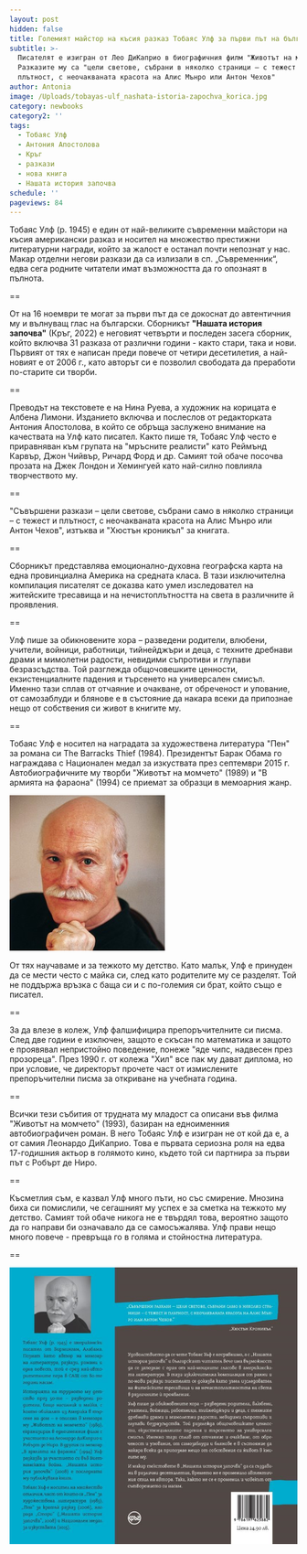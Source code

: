 ```yaml
---
layout: post
hidden: false
title: Големият майстор на късия разказ Тобаяс Улф за първи път на български
subtitle: >-
  Писателят е изигран от Лео ДиКаприо в биографичния филм "Животът на момчето".
  Разказите му са "цели светове, събрани в няколко страници – с тежест и
  плътност, с неочакваната красота на Алис Мънро или Антон Чехов"
author: Antonia
image: /Uploads/tobayas-ulf_nashata-istoria-zapochva_korica.jpg
category: newbooks
category2: ''
tags:
  - Тобаяс Улф
  - Антония Апостолова
  - Кръг
  - разкази
  - нова книга
  - Нашата история започва
schedule: ''
pageviews: 84
---
```

Тобаяс Улф (р. 1945) е един от най-великите съвременни майстори на късия американски разказ и носител на множество престижни литературни награди, който за жалост е останал почти непознат у нас. Макар отделни негови разкази да са излизали в сп. „Съвременник“, едва сега родните читатели имат възможността да го опознаят в пълнота. 

\==

От на 16 ноември те могат за първи път да се докоснат до автентичния му и вълнуващ глас на български. Сборникът **"Нашата история започва"** (Кръг, 2022) е неговият четвърти и последен засега сборник, който включва 31 разказа от различни години - както стари, така и нови. Първият от тях е написан преди повече от четири десетилетия, а най-новият е от 2006 г., като авторът си е позволил свободата да преработи по-старите си творби.

\==

Преводът на текстовете е на Нина Руева, а художник на корицата е Албена Лимони. Изданието включва и послеслов от редакторката Антония Апостолова, в който се обръща заслужено внимание на качествата на Улф като писател. Както пише тя, Тобаяс Улф често е приравняван към групата на "мръсните реалисти" като Реймънд Карвър, Джон Чийвър, Ричард Форд и др. Самият той обаче посочва прозата на Джек Лондон и Хемингуей като най-силно повлияла творчеството му.

\==

"Съвършени разкази – цели светове, събрани само в няколко страници – с тежест и плътност, с неочакваната красота на Алис Мънро или Антон Чехов", изтъква и "Хюстън кроникъл" за книгата.

\==

Сборникът представлява емоционално-духовна географска карта на една провинциална Америка на средната класа. В тази изключителна компилация писателят се доказва като умел изследовател на житейските тресавища и на нечистоплътността на света в различните й проявления. 

\==

Улф пише за обикновените хора – разведени родители, влюбени, учители, войници, работници, тийнейджъри и деца, с техните дребнави драми и мимолетни радости, невидими съпротиви и глупави безразсъдства. Той разглежда общочовешките ценности, екзистенциалните падения и търсенето на универсален смисъл. Именно тази сплав от отчаяние и очакване, от обреченост и упование, от самозаблуди и блянове е в състояние да накара всеки да припознае нещо от собствения си живот в книгите му. 

\==

Тобаяс Улф е носител на наградата за художествена литература "Пен" за романа си The Barracks Thief (1984). Президентът Барак Обама го награждава с Национален медал за изкуствата през септември 2015 г. Автобиографичните му творби "Животът на момчето" (1989) и "В армията на фараона" (1994) се приемат за образци в мемоарния жанр. 

![](/Uploads/wolff-photo.jpg)

От тях научаваме и за тежкото му детство. Като малък, Улф е принуден да се мести често с майка си, след като родителите му се разделят. Той не поддържа връзка с баща си и с по-големия си брат, който също е писател. 

\==

За да влезе в колеж, Улф фалшифицира препоръчителните си писма. След две години е изключен, защото е скъсан по математика и защото е проявявал непристойно поведение, понеже "яде чипс, надвесен през прозореца". През 1990 г. от колежа "Хил" все пак му дават диплома, но при условие, че директорът прочете част от измислените препоръчителни писма за откриване на учебната година.

\==

Всички тези събития от трудната му младост са описани във филма "Животът на момчето" (1993), базиран на едноименния автобиографичен роман. В него Тобаяс Улф е изигран не от кой да е, а от самия Леонардо ДиКаприо. Това е първата сериозна роля на едва 17-годишния актьор в голямото кино, където той си партнира за първи път с Робърт де Ниро.

\==

Късметлия съм, е казвал Улф много пъти, но със смирение. Мнозина биха си помислили, че сегашният му успех е за сметка на тежкото му детство. Самият той обаче никога не е твърдял това, вероятно защото да го направи би означавало да се самосъжалява. Улф прави нещо много повече - превръща го в голяма и стойностна литература.

\=﻿=

![](/Uploads/nashata-istoria-zapochvaraztvor.jpg)
